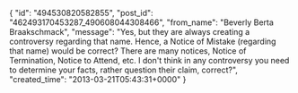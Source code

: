  {
   "id": "494530820582855",
   "post_id": "462493170453287_490608044308466",
   "from_name": "Beverly Berta Braakschmack",
   "message": "Yes, but they are always creating a controversy regarding that name. Hence, a Notice of Mistake (regarding that name) would be correct? There are many notices, Notice of Termination, Notice to Attend, etc. I don't think in any controversy you need to determine your facts, rather question their claim, correct?",
   "created_time": "2013-03-21T05:43:31+0000"
 }
